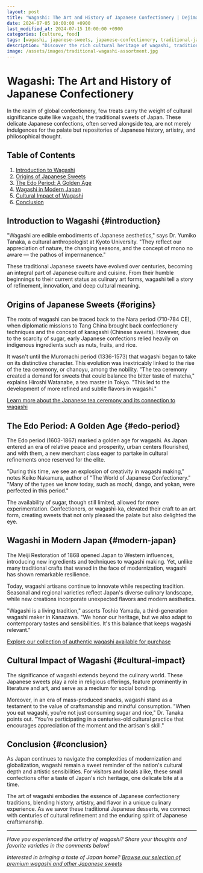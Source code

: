 ```yaml
---
layout: post
title: "Wagashi: The Art and History of Japanese Confectionery | Dejima Store"
date: 2024-07-05 10:00:00 +0900
last_modified_at: 2024-07-15 10:00:00 +0900
categories: [culture, food]
tags: [wagashi, japanese-sweets, japanese-confectionery, traditional-japanese-desserts]
description: "Discover the rich cultural heritage of wagashi, traditional Japanese sweets. Learn how these delicate confections embody centuries of artistry and philosophy in Japan's culinary landscape."
image: /assets/images/traditional-wagashi-assortment.jpg
---
```


# Wagashi: The Art and History of Japanese Confectionery

In the realm of global confectionery, few treats carry the weight of cultural significance quite like wagashi, the traditional sweets of Japan. These delicate Japanese confections, often served alongside tea, are not merely indulgences for the palate but repositories of Japanese history, artistry, and philosophical thought.

## Table of Contents
1. [Introduction to Wagashi](#introduction)
2. [Origins of Japanese Sweets](#origins)
3. [The Edo Period: A Golden Age](#edo-period)
4. [Wagashi in Modern Japan](#modern-japan)
5. [Cultural Impact of Wagashi](#cultural-impact)
6. [Conclusion](#conclusion)

## Introduction to Wagashi {#introduction}

"Wagashi are edible embodiments of Japanese aesthetics," says Dr. Yumiko Tanaka, a cultural anthropologist at Kyoto University. "They reflect our appreciation of nature, the changing seasons, and the concept of mono no aware — the pathos of impermanence."

These traditional Japanese sweets have evolved over centuries, becoming an integral part of Japanese culture and cuisine. From their humble beginnings to their current status as culinary art forms, wagashi tell a story of refinement, innovation, and deep cultural meaning.

## Origins of Japanese Sweets {#origins}

The roots of wagashi can be traced back to the Nara period (710-784 CE), when diplomatic missions to Tang China brought back confectionery techniques and the concept of karagashi (Chinese sweets). However, due to the scarcity of sugar, early Japanese confections relied heavily on indigenous ingredients such as nuts, fruits, and rice.

It wasn't until the Muromachi period (1336-1573) that wagashi began to take on its distinctive character. This evolution was inextricably linked to the rise of the tea ceremony, or chanoyu, among the nobility. "The tea ceremony created a demand for sweets that could balance the bitter taste of matcha," explains Hiroshi Watanabe, a tea master in Tokyo. "This led to the development of more refined and subtle flavors in wagashi."

[Learn more about the Japanese tea ceremony and its connection to wagashi](/blog/japanese-tea-ceremony)

## The Edo Period: A Golden Age {#edo-period}

The Edo period (1603-1867) marked a golden age for wagashi. As Japan entered an era of relative peace and prosperity, urban centers flourished, and with them, a new merchant class eager to partake in cultural refinements once reserved for the elite.

"During this time, we see an explosion of creativity in wagashi making," notes Keiko Nakamura, author of "The World of Japanese Confectionery." "Many of the types we know today, such as mochi, dango, and yokan, were perfected in this period."

The availability of sugar, though still limited, allowed for more experimentation. Confectioners, or wagashi-ka, elevated their craft to an art form, creating sweets that not only pleased the palate but also delighted the eye.

## Wagashi in Modern Japan {#modern-japan}

The Meiji Restoration of 1868 opened Japan to Western influences, introducing new ingredients and techniques to wagashi making. Yet, unlike many traditional crafts that waned in the face of modernization, wagashi has shown remarkable resilience.

Today, wagashi artisans continue to innovate while respecting tradition. Seasonal and regional varieties reflect Japan's diverse culinary landscape, while new creations incorporate unexpected flavors and modern aesthetics.

"Wagashi is a living tradition," asserts Toshio Yamada, a third-generation wagashi maker in Kanazawa. "We honor our heritage, but we also adapt to contemporary tastes and sensibilities. It's this balance that keeps wagashi relevant."

[Explore our collection of authentic wagashi available for purchase](/products/wagashi-collection)

## Cultural Impact of Wagashi {#cultural-impact}

The significance of wagashi extends beyond the culinary world. These Japanese sweets play a role in religious offerings, feature prominently in literature and art, and serve as a medium for social bonding.

Moreover, in an era of mass-produced snacks, wagashi stand as a testament to the value of craftsmanship and mindful consumption. "When you eat wagashi, you're not just consuming sugar and rice," Dr. Tanaka points out. "You're participating in a centuries-old cultural practice that encourages appreciation of the moment and the artisan's skill."

## Conclusion {#conclusion}

As Japan continues to navigate the complexities of modernization and globalization, wagashi remain a sweet reminder of the nation's cultural depth and artistic sensibilities. For visitors and locals alike, these small confections offer a taste of Japan's rich heritage, one delicate bite at a time.

The art of wagashi embodies the essence of Japanese confectionery traditions, blending history, artistry, and flavor in a unique culinary experience. As we savor these traditional Japanese desserts, we connect with centuries of cultural refinement and the enduring spirit of Japanese craftsmanship.

---

*Have you experienced the artistry of wagashi? Share your thoughts and favorite varieties in the comments below!*

*Interested in bringing a taste of Japan home? [Browse our selection of premium wagashi and other Japanese sweets](/products/japanese-sweets)*

<script type="application/ld+json">
{
  "@context": "https://schema.org",
  "@type": "Article",
  "headline": "Wagashi: The Art and History of Japanese Confectionery",
  "description": "Discover the rich cultural heritage of wagashi, traditional Japanese sweets. Learn how these delicate confections embody centuries of artistry and philosophy in Japan's culinary landscape.",
  "image": "https://dejima.store/assets/images/traditional-wagashi-assortment.jpg",
  "author": {
    "@type": "Person",
    "name": "Dejima Store Blog Team"
  },
  "publisher": {
    "@type": "Organization",
    "name": "Dejima Store",
    "logo": {
      "@type": "ImageObject",
      "url": "https://dejima.store/assets/images/logo.png"
    }
  },
  "datePublished": "2024-07-15T10:00:00+09:00",
  "dateModified": "2024-07-15T10:00:00+09:00"
}
</script>
